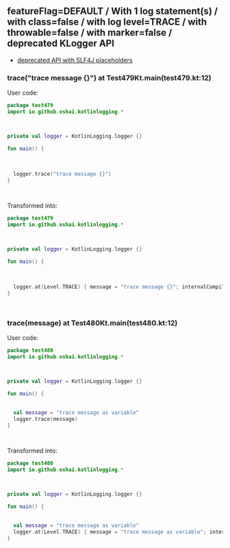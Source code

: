 ## featureFlag=DEFAULT / With 1 log statement(s) / with class=false / with log level=TRACE / with throwable=false / with marker=false / deprecated KLogger API

* [deprecated API with SLF4J placeholders](deprecated-slf4j-placeholders.md)

###  trace("trace message {}") at Test479Kt.main(test479.kt:12)

User code:
```kotlin
package test479
import io.github.oshai.kotlinlogging.*



private val logger = KotlinLogging.logger {}

fun main() {
  
  
  
  logger.trace("trace message {}")
}




```
  
Transformed into:
```kotlin
package test479
import io.github.oshai.kotlinlogging.*



private val logger = KotlinLogging.logger {}

fun main() {
  
  
  
  logger.at(Level.TRACE) { message = "trace message {}"; internalCompilerData = KLoggingEventBuilder.InternalCompilerData(messageTemplate = "\"trace message {}\"", className = "test479.Test479Kt", methodName = "main", fileName = "test479.kt", lineNumber = 12)
}




```

###  trace(message) at Test480Kt.main(test480.kt:12)

User code:
```kotlin
package test480
import io.github.oshai.kotlinlogging.*



private val logger = KotlinLogging.logger {}

fun main() {
  
  
  val message = "trace message as variable"
  logger.trace(message)
}




```
  
Transformed into:
```kotlin
package test480
import io.github.oshai.kotlinlogging.*



private val logger = KotlinLogging.logger {}

fun main() {
  
  
  val message = "trace message as variable"
  logger.at(Level.TRACE) { message = "trace message as variable"; internalCompilerData = KLoggingEventBuilder.InternalCompilerData(messageTemplate = "message", className = "test480.Test480Kt", methodName = "main", fileName = "test480.kt", lineNumber = 12)
}




```

